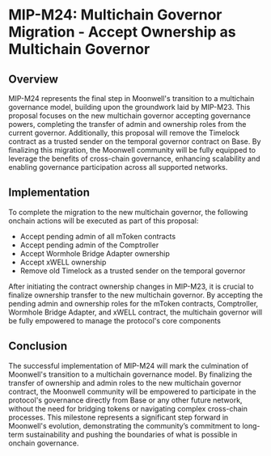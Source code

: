 # MIP-M24: Multichain Governor Migration - Accept Ownership as Multichain Governor

## Overview

MIP-M24 represents the final step in Moonwell's transition to a multichain
governance model, building upon the groundwork laid by MIP-M23. This proposal
focuses on the new multichain governor accepting governance powers, completing
the transfer of admin and ownership roles from the current governor.
Additionally, this proposal will remove the Timelock contract as a trusted
sender on the temporal governor contract on Base. By finalizing this migration,
the Moonwell community will be fully equipped to leverage the benefits of
cross-chain governance, enhancing scalability and enabling governance
participation across all supported networks.

## Implementation

To complete the migration to the new multichain governor, the following onchain
actions will be executed as part of this proposal:

- Accept pending admin of all mToken contracts
- Accept pending admin of the Comptroller
- Accept Wormhole Bridge Adapter ownership
- Accept xWELL ownership
- Remove old Timelock as a trusted sender on the temporal governor

After initiating the contract ownership changes in MIP-M23, it is crucial to
finalize ownership transfer to the new multichain governor. By accepting the
pending admin and ownership roles for the mToken contracts, Comptroller,
Wormhole Bridge Adapter, and xWELL contract, the multichain governor will be
fully empowered to manage the protocol's core components

## Conclusion

The successful implementation of MIP-M24 will mark the culmination of Moonwell's
transition to a multichain governance model. By finalizing the transfer of
ownership and admin roles to the new multichain governor contract, the Moonwell
community will be empowered to participate in the protocol's governance directly
from Base or any other future network, without the need for bridging tokens or
navigating complex cross-chain processes. This milestone represents a
significant step forward in Moonwell's evolution, demonstrating the community’s
commitment to long-term sustainability and pushing the boundaries of what is
possible in onchain governance.
